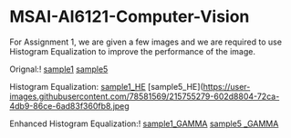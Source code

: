 # MSAI-AI6121-Computer-Vision
For Assignment 1, we are given a few images and we are required to use Histogram Equalization to improve the performance of the image. 

Orignal:!
[sample1](https://user-images.githubusercontent.com/78581569/215753866-f49bb03b-2a43-4c5b-b8bb-74d0f27b2deb.jpg)
[sample5](https://user-images.githubusercontent.com/78581569/215754983-487cfa4c-766b-4966-8365-8ad4a7ca31ac.jpeg)

Histogram Equalization:
[sample1_HE](https://user-images.githubusercontent.com/78581569/215754038-8aa5d7ff-0ae2-400e-92bd-868010c4af13.jpg)
[sample5_HE](https://user-images.githubusercontent.com/78581569/215755279-602d8804-72ca-4db9-86ce-6ad83f360fb8.jpeg


Enhanced Histogram Equalization:!
[sample1_GAMMA](https://user-images.githubusercontent.com/78581569/215754111-c7c2cdc8-ed41-4eb0-9772-dfd324b702d0.jpg)
[sample5 _GAMMA](https://user-images.githubusercontent.com/78581569/215755318-b17242db-8146-4dc0-b5d9-ec2073766711.jpeg)


